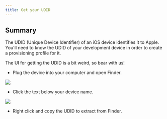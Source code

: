 ```yaml
---
title: Get your UDID
---
```


## Summary

The UDID (Unique Device Identifier) of an iOS device identifies it to Apple.
You'll need to know the UDID of your development device in order to create a
provisioning profile for it.

The UI for getting the UDID is a bit weird, so bear with us!

* Plug the device into your computer and open Finder.

<img src="/docs/assets/img/appflow/ss-profiles-ios-udid-1.png" />

* Click the text below your device name.

<img src="/docs/assets/img/appflow/ss-profiles-ios-udid-2.png" />

* Right click and copy the UDID to extract from Finder.
